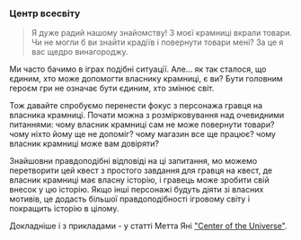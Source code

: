 ### Центр всесвіту

> Я дуже радий нашому знайомству! З моєї крамниці вкрали товари. Чи не могли б ви знайти крадіїв і повернути товари мені? За це я вас щедро винагороджу.

Ми часто бачимо в іграх подібні ситуації. Але... як так сталося, що єдиним, хто може допомогти власнику крамниці, є ви? Бути головним героєм гри не означає бути єдиним, хто змінює світ. 

Тож давайте спробуємо перенести фокус з персонажа гравця на власника крамниці. Почати можна з розмірковування над очевидними питаннями: чому власник крамниці сам не може повернути товари? чому ніхто йому ще не допоміг? чому магазин все ще працює? чому власник крамниці може вам довіряти?

Знайшовни правдоподібні відповіді на ці запитання, мо можемо перетворити цей квест з простого завдання для гравця на квест, де власник крамниці має власну історію, і гравець може зробити свій внесок у цю історію. Якщо інші персонажі будуть діяти зі власних мотивів, це додасть більшої правдоподібності ігровому світу і покращить історію в цілому.

Докладніше і з прикладами - у статті Метта Яні ["Center of the Universe"](https://www.altdevarts.com/p/center-of-the-universe).